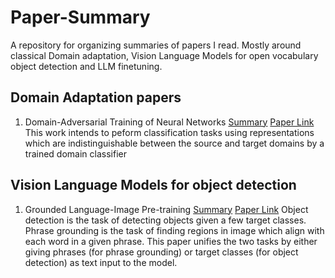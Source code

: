 # Paper-Summary
A repository for organizing summaries of papers I read. Mostly around classical Domain adaptation, Vision Language Models for open vocabulary object detection and LLM finetuning. 

## Domain Adaptation papers
1) Domain-Adversarial Training of Neural Networks
   [Summary](Domain%20Adaptation%20Papers/Domain-Adversarial%20Training%20of%20Neural%20Networks/Readme.md)   [Paper Link](https://jmlr.org/papers/volume17/15-239/15-239.pdf)
   This work intends to peform classification tasks using representations which are indistinguishable between the source and target domains by a trained domain classifier

## Vision Language Models for object detection
1) Grounded Language-Image Pre-training
  [Summary]() [Paper Link](https://openaccess.thecvf.com/content/CVPR2022/papers/Li_Grounded_Language-Image_Pre-Training_CVPR_2022_paper.pdf)
  Object detection is the task of detecting objects given a few target classes. Phrase grounding is the task of finding regions in image which align with each word in a given    phrase. This paper unifies the two tasks by either giving phrases (for phrase grounding) or target classes (for object detection) as text input to the model.
 
